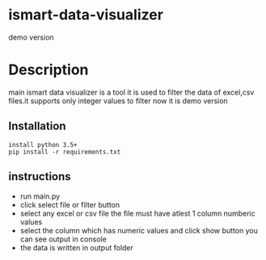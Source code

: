 # ismart-data-visualizer
demo version 

# Description
 main
ismart data visualizer is a tool it is used to filter the data of excel,csv files.it supports only integer values to filter now it is demo version


## Installation
```
install python 3.5+
pip install -r requirements.txt
```

## instructions 
- run main.py
- click select file or filter button
- select any excel or csv file the file must have atlest 1 column  numberic values
- select the column which has numeric values and click show button you can see output in console
- the data is written in output folder
